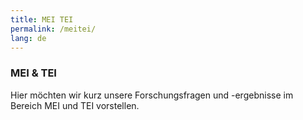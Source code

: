 ```yaml
---
title: MEI TEI
permalink: /meitei/
lang: de
---
```


### MEI & TEI
Hier möchten wir kurz unsere Forschungsfragen und -ergebnisse im Bereich MEI und TEI vorstellen.
